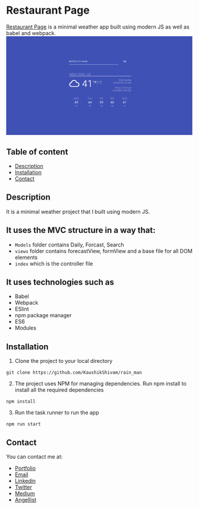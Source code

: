 # Restaurant Page

[Restaurant Page](https://raw.githack.com/KaushikShivam/restaurant_page/feature-restaurant/dist/index.html) is a minimal weather app built using modern JS as well as babel and webpack.
![Screenshot](screenshot.png)

## Table of content

- [Description](#Description)
- [Installation](#installation)
- [Contact](#contact)

## Description

It is a minimal weather project that I built using modern JS.

## It uses the MVC structure in a way that:

- `Models` folder contains Daily, Forcast, Search
- `views` folder contains forecastView, formView and a base file for all DOM elements
- `index` which is the controller file

## It uses technologies such as

- Babel
- Webpack
- ESlint
- npm package manager
- ES6
- Modules

## Installation

1. Clone the project to your local directory

```
git clone https://github.com/KaushikShivam/rain_man
```

2. The project uses NPM for managing dependencies. Run npm install to install all the required dependencies

```
npm install
```

3. Run the task runner to run the app

```
npm run start
```

## Contact

You can contact me at:

- [Portfolio](https://www.shivamkaushik.com)
- [Email](mailto:shivamkaushikofficial@gmail.com)
- [Linkedin](https://www.linkedin.com/in/kshivamdev/)
- [Twitter](https://twitter.com/kShivamDev)
- [Medium](https://medium.com/@shivamkaushikofficial)
- [Angellist](https://angel.co/kshivamdev)
